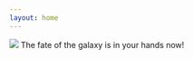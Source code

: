 ```yaml
---
layout: home
---
```


<div class="post-image">

<img src="/assets/shipminer-message-thankyou.gif" />
<span>The fate of the galaxy is in your hands now!</span>

</div>

